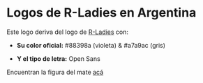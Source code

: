 # Logos de R-Ladies en Argentina

Este logo deriva del logo de [R-Ladies](https://rladies.org/) con:

* **Su color oficial:** #88398a (violeta) & #a7a9ac (gris)

* **Y el tipo de letra:** Open Sans

Encuentran la figura del mate [acá](https://www.freepng.es/png-czras6/)
